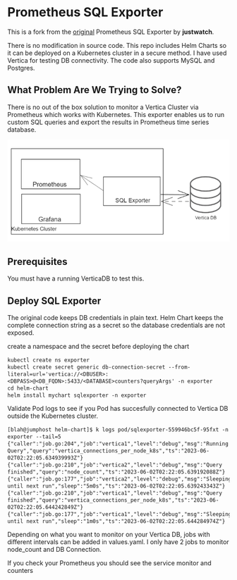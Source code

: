 # Prometheus SQL Exporter 
This is a fork from the [original](https://github.com/justwatchcom/sql_exporter) Prometheus SQL Exporter by **justwatch**.

There is no modification in source code. This repo includes Helm Charts so it can be deployed on a Kubernetes cluster in a secure method. I have used Vertica for testing DB connectivity. The code also supports MySQL and Postgres.

## What Problem Are We Trying to Solve?
There is no out of the box solution to monitor a Vertica Cluster via Prometheus which works with Kubernetes. This exporter enables us to run custom SQL queries and export the results in Prometheus time series database.

![Alt text](https://github.com/moonorb/sql_exporter/blob/main/images/SQL_Exporter.PNG)

## Prerequisites
You must have a running VerticaDB to test this.

## Deploy SQL Exporter
The original code keeps DB credentials in plain text. Helm Chart keeps the complete connection string as a secret so the database credentials are not exposed.


create a namespace and the secret before deploying the chart
```
kubectl create ns exporter
kubectl create secret generic db-connection-secret --from-literal=url='vertica://<DBUSER>:<DBPASS>@<DB_FQDN>:5433/<DATABASE>counters?queryArgs' -n exporter
cd helm-chart
helm install mychart sqlexporter -n exporter
```
Validate Pod logs to see if you Pod has succesfully connected to Vertica DB outside the Kubernetes cluster.

```
[blah@jumphost helm-chart]$ k logs pod/sqlexporter-559946bc5f-95fxt -n exporter --tail=5
{"caller":"job.go:204","job":"vertica1","level":"debug","msg":"Running Query","query":"vertica_connections_per_node_k8s","ts":"2023-06-02T02:22:05.634939993Z"}
{"caller":"job.go:210","job":"vertica2","level":"debug","msg":"Query finished","query":"node_count","ts":"2023-06-02T02:22:05.639192088Z"}
{"caller":"job.go:177","job":"vertica2","level":"debug","msg":"Sleeping until next run","sleep":"5m0s","ts":"2023-06-02T02:22:05.639243343Z"}
{"caller":"job.go:210","job":"vertica1","level":"debug","msg":"Query finished","query":"vertica_connections_per_node_k8s","ts":"2023-06-02T02:22:05.644242849Z"}
{"caller":"job.go:177","job":"vertica1","level":"debug","msg":"Sleeping until next run","sleep":"1m0s","ts":"2023-06-02T02:22:05.644284974Z"}
```



Depending on what you want to monitor on your Vertica DB, jobs with different intervals can be added in values.yaml. I only have 2 jobs to monitor node_count and DB Connection.

If you check your Prometheus you should see the service monitor and counters

